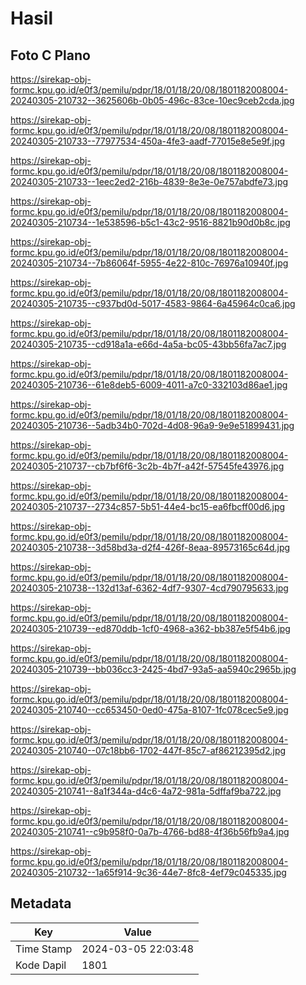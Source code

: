 # Hasil

## Foto C Plano

https://sirekap-obj-formc.kpu.go.id/e0f3/pemilu/pdpr/18/01/18/20/08/1801182008004-20240305-210732--3625606b-0b05-496c-83ce-10ec9ceb2cda.jpg

https://sirekap-obj-formc.kpu.go.id/e0f3/pemilu/pdpr/18/01/18/20/08/1801182008004-20240305-210733--77977534-450a-4fe3-aadf-77015e8e5e9f.jpg

https://sirekap-obj-formc.kpu.go.id/e0f3/pemilu/pdpr/18/01/18/20/08/1801182008004-20240305-210733--1eec2ed2-216b-4839-8e3e-0e757abdfe73.jpg

https://sirekap-obj-formc.kpu.go.id/e0f3/pemilu/pdpr/18/01/18/20/08/1801182008004-20240305-210734--1e538596-b5c1-43c2-9516-8821b90d0b8c.jpg

https://sirekap-obj-formc.kpu.go.id/e0f3/pemilu/pdpr/18/01/18/20/08/1801182008004-20240305-210734--7b86064f-5955-4e22-810c-76976a10940f.jpg

https://sirekap-obj-formc.kpu.go.id/e0f3/pemilu/pdpr/18/01/18/20/08/1801182008004-20240305-210735--c937bd0d-5017-4583-9864-6a45964c0ca6.jpg

https://sirekap-obj-formc.kpu.go.id/e0f3/pemilu/pdpr/18/01/18/20/08/1801182008004-20240305-210735--cd918a1a-e66d-4a5a-bc05-43bb56fa7ac7.jpg

https://sirekap-obj-formc.kpu.go.id/e0f3/pemilu/pdpr/18/01/18/20/08/1801182008004-20240305-210736--61e8deb5-6009-4011-a7c0-332103d86ae1.jpg

https://sirekap-obj-formc.kpu.go.id/e0f3/pemilu/pdpr/18/01/18/20/08/1801182008004-20240305-210736--5adb34b0-702d-4d08-96a9-9e9e51899431.jpg

https://sirekap-obj-formc.kpu.go.id/e0f3/pemilu/pdpr/18/01/18/20/08/1801182008004-20240305-210737--cb7bf6f6-3c2b-4b7f-a42f-57545fe43976.jpg

https://sirekap-obj-formc.kpu.go.id/e0f3/pemilu/pdpr/18/01/18/20/08/1801182008004-20240305-210737--2734c857-5b51-44e4-bc15-ea6fbcff00d6.jpg

https://sirekap-obj-formc.kpu.go.id/e0f3/pemilu/pdpr/18/01/18/20/08/1801182008004-20240305-210738--3d58bd3a-d2f4-426f-8eaa-89573165c64d.jpg

https://sirekap-obj-formc.kpu.go.id/e0f3/pemilu/pdpr/18/01/18/20/08/1801182008004-20240305-210738--132d13af-6362-4df7-9307-4cd790795633.jpg

https://sirekap-obj-formc.kpu.go.id/e0f3/pemilu/pdpr/18/01/18/20/08/1801182008004-20240305-210739--ed870ddb-1cf0-4968-a362-bb387e5f54b6.jpg

https://sirekap-obj-formc.kpu.go.id/e0f3/pemilu/pdpr/18/01/18/20/08/1801182008004-20240305-210739--bb036cc3-2425-4bd7-93a5-aa5940c2965b.jpg

https://sirekap-obj-formc.kpu.go.id/e0f3/pemilu/pdpr/18/01/18/20/08/1801182008004-20240305-210740--cc653450-0ed0-475a-8107-1fc078cec5e9.jpg

https://sirekap-obj-formc.kpu.go.id/e0f3/pemilu/pdpr/18/01/18/20/08/1801182008004-20240305-210740--07c18bb6-1702-447f-85c7-af86212395d2.jpg

https://sirekap-obj-formc.kpu.go.id/e0f3/pemilu/pdpr/18/01/18/20/08/1801182008004-20240305-210741--8a1f344a-d4c6-4a72-981a-5dffaf9ba722.jpg

https://sirekap-obj-formc.kpu.go.id/e0f3/pemilu/pdpr/18/01/18/20/08/1801182008004-20240305-210741--c9b958f0-0a7b-4766-bd88-4f36b56fb9a4.jpg

https://sirekap-obj-formc.kpu.go.id/e0f3/pemilu/pdpr/18/01/18/20/08/1801182008004-20240305-210732--1a65f914-9c36-44e7-8fc8-4ef79c045335.jpg


## Metadata

| Key        | Value               |
| ---------- | ------------------- |
| Time Stamp | 2024-03-05 22:03:48 |
| Kode Dapil | 1801                |



